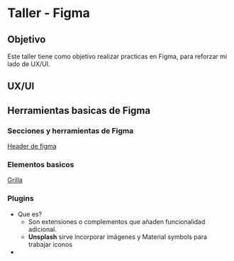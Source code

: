 # Taller - Figma

## Objetivo
Este taller tiene como objetivo realizar practicas en Figma, para reforzar mi lado de UX/UI.

## UX/UI
## Herramientas basicas de Figma
### Secciones y herramientas de Figma
[Header de figma](./Assets/img/header.png)
### Elementos basicos
[Grilla](./Assets/img/grilla.png)
### Plugins
- Que es?
  - Son extensiones o complementos que añaden funcionalidad adicional. 
  - **Unsplash** sirve incorporar imágenes y Material symbols para trabajar iconos
- 
